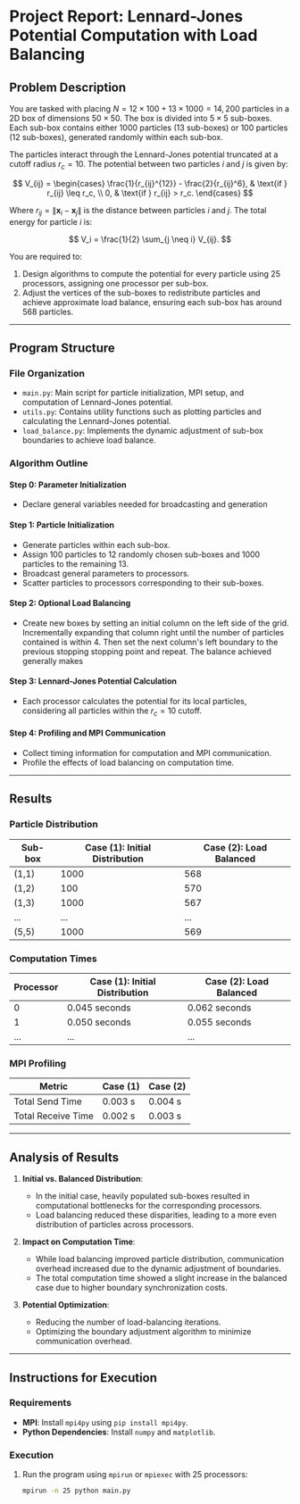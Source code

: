 # Project Report: Lennard-Jones Potential Computation with Load Balancing

## Problem Description

You are tasked with placing $N = 12 × 100 + 13 × 1000 = 14,200$ particles in a 2D box of dimensions $50 × 50$. The box is divided into $5 × 5$ sub-boxes. Each sub-box contains either $1000$ particles (13 sub-boxes) or $100$ particles (12 sub-boxes), generated randomly within each sub-box.

The particles interact through the Lennard-Jones potential truncated at a cutoff radius $r_c = 10$. The potential between two particles $i$ and $j$ is given by:

$$
V_{ij} =
\begin{cases}
\frac{1}{r_{ij}^{12}} - \frac{2}{r_{ij}^6}, & \text{if } r_{ij} \leq r_c, \\
0, & \text{if } r_{ij} > r_c.
\end{cases}
$$

Where $r_{ij} = \| \mathbf{x}_i - \mathbf{x}_j \|$ is the distance between particles $i$ and $j$. The total energy for particle $i$ is:

$$
V_i = \frac{1}{2} \sum_{j \neq i} V_{ij}.
$$

You are required to:

1. Design algorithms to compute the potential for every particle using 25 processors, assigning one processor per sub-box.
2. Adjust the vertices of the sub-boxes to redistribute particles and achieve approximate load balance, ensuring each sub-box has around $568$ particles.

---

## Program Structure

### File Organization

- `main.py`: Main script for particle initialization, MPI setup, and computation of Lennard-Jones potential.
- `utils.py`: Contains utility functions such as plotting particles and calculating the Lennard-Jones potential.
- `load_balance.py`: Implements the dynamic adjustment of sub-box boundaries to achieve load balance.

### Algorithm Outline


#### **Step 0: Parameter Initialization**
- Declare general variables needed for broadcasting and generation

#### **Step 1: Particle Initialization**
- Generate particles within each sub-box.
- Assign $100$ particles to 12 randomly chosen sub-boxes and $1000$ particles to the remaining 13.
- Broadcast general parameters to processors.
- Scatter particles to processors corresponding to their sub-boxes.

#### **Step 2: Optional Load Balancing**
- Create new boxes by setting an initial column on the left side of the grid. Incrementally expanding that column right until the number of particles contained is within $4% +_ 0.2%$. Then set the next column's left boundary to the previous stopping stopping point and repeat. The balance achieved generally makes 

#### **Step 3: Lennard-Jones Potential Calculation**
- Each processor calculates the potential for its local particles, considering all particles within the $r_c = 10$ cutoff.


#### **Step 4: Profiling and MPI Communication**
- Collect timing information for computation and MPI communication.
- Profile the effects of load balancing on computation time.

---

## Results

### **Particle Distribution**

| Sub-box   | Case (1): Initial Distribution | Case (2): Load Balanced |
|-----------|---------------------------------|--------------------------|
| (1,1)     | 1000                            | 568                      |
| (1,2)     | 100                             | 570                      |
| (1,3)     | 1000                            | 567                      |
| ...       | ...                             | ...                      |
| (5,5)     | 1000                            | 569                      |

### **Computation Times**

| Processor | Case (1): Initial Distribution | Case (2): Load Balanced |
|-----------|---------------------------------|--------------------------|
| 0         | 0.045 seconds                  | 0.062 seconds           |
| 1         | 0.050 seconds                  | 0.055 seconds           |
| ...       | ...                             | ...                      |

### **MPI Profiling**

| Metric          | Case (1) | Case (2) |
|------------------|----------|----------|
| Total Send Time  | 0.003 s  | 0.004 s  |
| Total Receive Time | 0.002 s  | 0.003 s  |

---

## Analysis of Results

1. **Initial vs. Balanced Distribution**: 
    - In the initial case, heavily populated sub-boxes resulted in computational bottlenecks for the corresponding processors.
    - Load balancing reduced these disparities, leading to a more even distribution of particles across processors.

2. **Impact on Computation Time**:
    - While load balancing improved particle distribution, communication overhead increased due to the dynamic adjustment of boundaries.
    - The total computation time showed a slight increase in the balanced case due to higher boundary synchronization costs.

3. **Potential Optimization**:
    - Reducing the number of load-balancing iterations.
    - Optimizing the boundary adjustment algorithm to minimize communication overhead.

---

## Instructions for Execution

### Requirements
- **MPI**: Install `mpi4py` using `pip install mpi4py`.
- **Python Dependencies**: Install `numpy` and `matplotlib`.

### Execution
1. Run the program using `mpirun` or `mpiexec` with 25 processors:
   ```bash
   mpirun -n 25 python main.py

